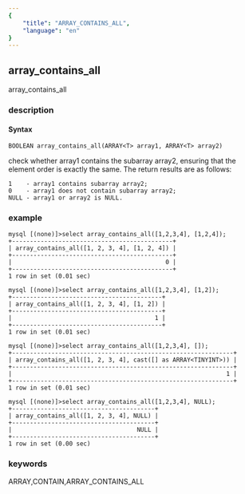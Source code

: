 ```yaml
---
{
    "title": "ARRAY_CONTAINS_ALL",
    "language": "en"
}
---
```


## array_contains_all

array_contains_all

### description

#### Syntax

`BOOLEAN array_contains_all(ARRAY<T> array1, ARRAY<T> array2)`

check whether array1 contains the subarray array2, ensuring that the element order is exactly the same. The return results are as follows:

```
1    - array1 contains subarray array2;
0    - array1 does not contain subarray array2;
NULL - array1 or array2 is NULL.
```

### example

```
mysql [(none)]>select array_contains_all([1,2,3,4], [1,2,4]);
+---------------------------------------------+
| array_contains_all([1, 2, 3, 4], [1, 2, 4]) |
+---------------------------------------------+
|                                           0 |
+---------------------------------------------+
1 row in set (0.01 sec)

mysql [(none)]>select array_contains_all([1,2,3,4], [1,2]);
+------------------------------------------+
| array_contains_all([1, 2, 3, 4], [1, 2]) |
+------------------------------------------+
|                                        1 |
+------------------------------------------+
1 row in set (0.01 sec)

mysql [(none)]>select array_contains_all([1,2,3,4], []);
+--------------------------------------------------------------+
| array_contains_all([1, 2, 3, 4], cast([] as ARRAY<TINYINT>)) |
+--------------------------------------------------------------+
|                                                            1 |
+--------------------------------------------------------------+
1 row in set (0.01 sec)

mysql [(none)]>select array_contains_all([1,2,3,4], NULL);
+----------------------------------------+
| array_contains_all([1, 2, 3, 4], NULL) |
+----------------------------------------+
|                                   NULL |
+----------------------------------------+
1 row in set (0.00 sec)
```

### keywords

ARRAY,CONTAIN,ARRAY_CONTAINS_ALL

